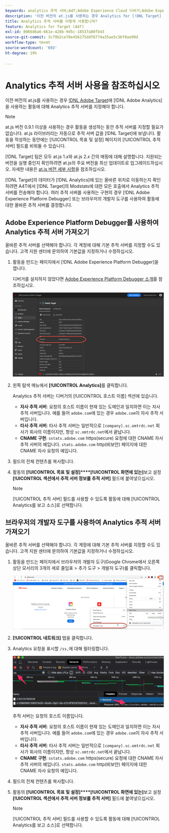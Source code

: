 ```yaml
---
keywords: analytics 추적 서버;A4T;Adobe Experience Cloud 디버거;Adobe Experience Platform 디버거;보고 소스;개발자 도구
description: '이전 버전의 at.js를 사용하는 경우 Analytics for [!DNL Target] (A4T)을 사용하는 활동에 대해 Analytics 추적 서버를 지정하는 방법을 알아봅니다. '
title: Analytics 추적 서버를 어떻게 사용합니까?
feature: Analytics for Target (A4T)
exl-id: 8066d6a6-661e-428b-9d5c-18537a80fb43
source-git-commit: 3c79b2ce70e456275ddf6774a35ae5c36f0ae99d
workflow-type: tm+mt
source-wordcount: '693'
ht-degree: 19%

---
```


# Analytics 추적 서버 사용을 참조하십시오

이전 버전의 at.js를 사용하는 경우 [!DNL Adobe Target](A4T)에 [!DNL Adobe Analytics] 을 사용하는 활동에 대해 Analytics 추적 서버를 지정해야 합니다.

>[!NOTE]
>
>at.js 버전 0.9.1 이상을 사용하는 경우 활동을 생성하는 동안 추적 서버를 지정할 필요가 없습니다. at.js 라이브러리는 자동으로 추적 서버 값을 [!DNL Target]에 보냅니다. 활동을 작성하는 동안에는 [!UICONTROL 목표 및 설정] 페이지의 [!UICONTROL 추적 서버] 필드를 비워둘 수 있습니다.
>
>[!DNL Target] 팀은 모두 at.js 1.*x*&#x200B;와 at.js 2.*x* 간의 매핑에 대해 설명합니다. 지원되는 버전을 실행 중인지 확인하려면 at.js의 주요 버전을 최신 업데이트로 업그레이드하십시오. 자세한 내용은 [at.js 버전 세부 사항](/help/c-implementing-target/c-implementing-target-for-client-side-web/target-atjs-versions.md)을 참조하십시오.

[!DNL Target]의 데이터가 [!DNL Analytics]에 있는 올바른 위치로 이동하는지 확인하려면 A4T에서 [!DNL Target]의 Modstats에 대한 모든 호출에서 Analytics 추적 서버를 전송해야 합니다. 여러 추적 서버를 사용하는 구현의 경우 [!DNL Adobe Experience Platform Debugger] 또는 브라우저의 개발자 도구를 사용하여 활동에 대한 올바른 추적 서버를 결정합니다.

## Adobe Experience Platform Debugger를 사용하여 Analytics 추적 서버 가져오기

올바른 추적 서버를 선택해야 합니다. 각 계정에 대해 기본 추적 서버를 지정할 수도 있습니다. 고객 지원 센터에 문의하여 기본값을 지정하거나 수정하십시오.

1. 활동을 만드는 페이지에서 [!DNL Adobe Experience Platform Debugger]을 엽니다.

   디버거를 설치하지 않았다면 [Adobe Experience Platform Debugger 소개](https://experienceleague.adobe.com/docs/platform-learn/tutorials/data-ingestion/web-sdk/introduction-to-the-experience-platform-debugger.html)를 참조하십시오.

   ![](assets/Screen_DebuggerTrackServ.png)

1. 왼쪽 탐색 메뉴에서 **[!UICONTROL Analytics]**&#x200B;를 클릭합니다.

   Analytics 추적 서버는 디버거의 [!UICONTROL 호스트 이름] 섹션에 있습니다.

   * **자사 추적 서버**: 요청의 호스트 이름이 현재 있는 도메인과 일치하면 이는 자사 추적 서버입니다. 예를 들어 `adobe.com`에 있는 경우 `adobe.com`이 자사 추적 서버입니다.
   * **타사 추적 서버**: 타사 추적 서버는 일반적으로  `[company].sc.omtrdc.net` 회사가 회사의 이름이지만, 항상  `sc.omtrdc.net`에서 끝납니다.
   * **CNAME 구현**:  `sstats.adobe.com` https(secure) 요청에 대한 CNAME 자사 추적 서버의 예입니다. `stats.adobe.com` http(비보안) 페이지에 대한 CNAME 자사 요청의 예입니다.

1.  필드의 전체 컨텐츠를 복사합니다. 

1. 활동의 **[!UICONTROL 목표 및 설정]****[!UICONTROL 화면에 있는]**&#x200B;보고 설정&#x200B;**[!UICONTROL 섹션에서 추적 서버 정보를 추적 서버]** 필드에 붙여넣으십시오.

   >[!NOTE]
   >
   >[!UICONTROL 추적 서버] 필드를 사용할 수 있도록 활동에 대해 [!UICONTROL Analytics를 보고 소스]로 선택합니다.

## 브라우저의 개발자 도구를 사용하여 Analytics 추적 서버 가져오기

올바른 추적 서버를 선택해야 합니다. 각 계정에 대해 기본 추적 서버를 지정할 수도 있습니다. 고객 지원 센터에 문의하여 기본값을 지정하거나 수정하십시오.

1. 활동을 만드는 페이지에서 브라우저의 개발자 도구(Google Chrome에서 오른쪽 상단 모서리의 3개의 세로 줄임표 > 추가 도구 > 개발자 도구)를 클릭합니다.

   ![Chrome 개발자 도구](/help/c-integrating-target-with-mac/a4t/assets/chrome-dev-tools.png)

1. **[!UICONTROL 네트워크]** 탭을 클릭합니다.

1. Analytics 요청을 표시할 `/ss,`에 대해 필터링합니다.

   ![/ss 검색을 사용하는 Chrome 개발자 도구](/help/c-integrating-target-with-mac/a4t/assets/chrome-search.png)

   추적 서버는 요청의 호스트 이름입니다.

   * **자사 추적 서버**: 요청의 호스트 이름이 현재 있는 도메인과 일치하면 이는 자사 추적 서버입니다. 예를 들어 `adobe.com`에 있는 경우 `adobe.com`이 자사 추적 서버입니다.
   * **타사 추적 서버**: 타사 추적 서버는 일반적으로  `[company].sc.omtrdc.net` 회사가 회사의 이름이지만, 항상  `sc.omtrdc.net`에서 끝납니다.
   * **CNAME 구현**:  `sstats.adobe.com` https(secure) 요청에 대한 CNAME 자사 추적 서버의 예입니다. `stats.adobe.com` http(비보안) 페이지에 대한 CNAME 자사 요청의 예입니다.

1.  필드의 전체 컨텐츠를 복사합니다. 

1. 활동의 **[!UICONTROL 목표 및 설정]****[!UICONTROL 화면에 있는]**&#x200B;보고 설정&#x200B;**[!UICONTROL 섹션에서 추적 서버 정보를 추적 서버]** 필드에 붙여넣으십시오.

   >[!NOTE]
   >
   >[!UICONTROL 추적 서버] 필드를 사용할 수 있도록 활동에 대해 [!UICONTROL Analytics를 보고 소스]로 선택합니다.

